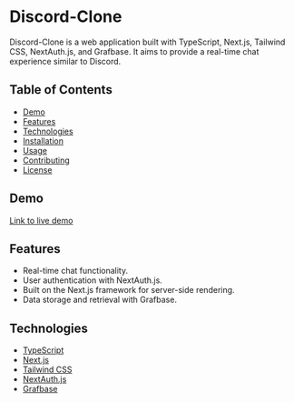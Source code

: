 # Discord-Clone

Discord-Clone is a web application built with TypeScript, Next.js, Tailwind CSS, NextAuth.js, and Grafbase. It aims to provide a real-time chat experience similar to Discord.

## Table of Contents

- [Demo](#demo)
- [Features](#features)
- [Technologies](#technologies)
- [Installation](#installation)
- [Usage](#usage)
- [Contributing](#contributing)
- [License](#license)

## Demo

[Link to live demo](insert-live-demo-url-here)

## Features

- Real-time chat functionality.
- User authentication with NextAuth.js.
- Built on the Next.js framework for server-side rendering.
- Data storage and retrieval with Grafbase.

## Technologies

- [TypeScript](https://www.typescriptlang.org/)
- [Next.js](https://nextjs.org/)
- [Tailwind CSS](https://tailwindcss.com/)
- [NextAuth.js](https://next-auth.js.org/)
- [Grafbase](https://grafbase.com/)
